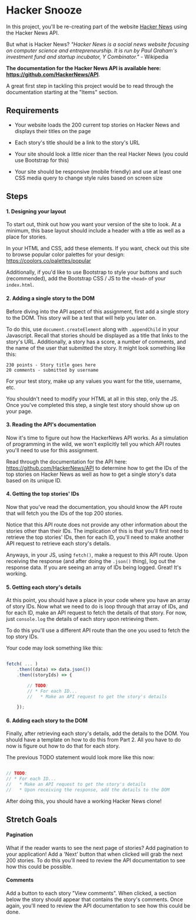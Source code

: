 # Hacker Snooze

In this project, you'll be re-creating part of the website 
[Hacker News](https://news.ycombinator.com/) using the Hacker News API.

But what is Hacker News? _"Hacker News is a social news website focusing on computer science and 
entrepreneurship. It is run by Paul Graham's investment fund and startup incubator, 
Y Combinator."_ - Wikipedia

**The documentation for the Hacker News API is available here: https://github.com/HackerNews/API**.

A great first step in tackling this project would be to read through the documentation starting at the "Items" section.

## Requirements

* Your website loads the 200 current top stories on Hacker News and displays their titles
on the page

* Each story's title should be a link to the story's URL

* Your site should look a little nicer than the real Hacker News (you could use Bootstrap for this)

* Your site should be responsive (mobile friendly) and use at least one CSS media query to change style rules based on screen size

## Steps

#### 1. Designing your layout

To start out, think out how you want your version of the site to look. At a minimum,
this base layout should include a header with a title as well as a place for stories.

In your HTML and CSS, add these elements. If you want, check out this site to
browse popular color palettes for your design: https://coolors.co/palettes/popular

Additionally, if you'd like to use Bootstrap to style your buttons and such
(recommended), add the Bootstrap CSS / JS to the `<head>` of your `index.html`.

#### 2. Adding a single story to the DOM

Before diving into the API aspect of this assignment, first add a single story
to the DOM. This story will be a test that will help you later on. 

To do this, use `document.createElement` along with `.appendChild` in your Javascript. 
Recall that stories should be displayed as a title that links to the story's URL. 
Additionally, a story has a score, a number of comments, and the name of the user
that submitted the story. It might look something like this:

```
230 points - Story title goes here
20 comments - submitted by username 
```

For your test story, make up any values you want for the title, username, etc.

You shouldn't need to modify your HTML at all in this step, only the JS. Once you've
completed this step, a single test story should show up on your page.

#### 3. Reading the API's documentation

Now it's time to figure out how the HackerNews API works. As a simulation of
programming in the wild, we won't explicitly tell you which API routes you'll need
to use for this assignment. 

Read through the documentation for the API here: https://github.com/HackerNews/API to determine how to get the IDs of the top stories on Hacker News
as well as how to get a single story's data based on its unique ID.

#### 4. Getting the top stories' IDs

Now that you've read the documentation, you should know the API route that will
fetch you the IDs of the top 200 stories. 

Notice that this API route does not provide any other information about the stories 
other than their IDs. The implication of this is that you'll first need to retrieve the 
top stories' IDs, then for each ID, you'll need to make another API request to retrieve
each story's details.

Anyways, in your JS, using `fetch()`, make a request to this API route. Upon receiving 
the response (and after doing the `.json()` thing), log out the response data. If you are
seeing an array of IDs being logged. Great! It's working.

#### 5. Getting each story's details

At this point, you should have a place in your code where you have an array of
story IDs. Now what we need to do is loop through that array of IDs, and for each
ID, make an API request to fetch the details of that story. For now, just `console.log`
the details of each story upon retrieving them.

To do this you'll use a different API route than the one you used to fetch the 
top story IDs.

Your code may look something like this:

```javascript

fetch( ... )
    .then((data) => data.json())
    .then((storyIds) => {

        // TODO:
        // * For each ID...
        //   * Make an API request to get the story's details

    });

```

#### 6. Adding each story to the DOM

Finally, after retrieving each story's details, add the details to the DOM. You should
have a template on how to do this from Part 2. All you have to do now is figure out how
to do that for each story.

The previous TODO statement would look more like this now:

```javascript

// TODO:
// * For each ID...
//   * Make an API request to get the story's details
//   * Upon receiving the response, add the details to the DOM

```

After doing this, you should have a working Hacker News clone!

## Stretch Goals

#### Pagination

What if the reader wants to see the next page of stories? Add pagination to your
application! Add a 'Next' button that when clicked will grab the next 200 stories.
To do this you'll need to review the API documentation to see how this could be
possible.

#### Comments

Add a button to each story "View comments". When clicked, a section below the
story should appear that contains the story's comments. Once again, you'll need
to review the API documentation to see how this could be done.
